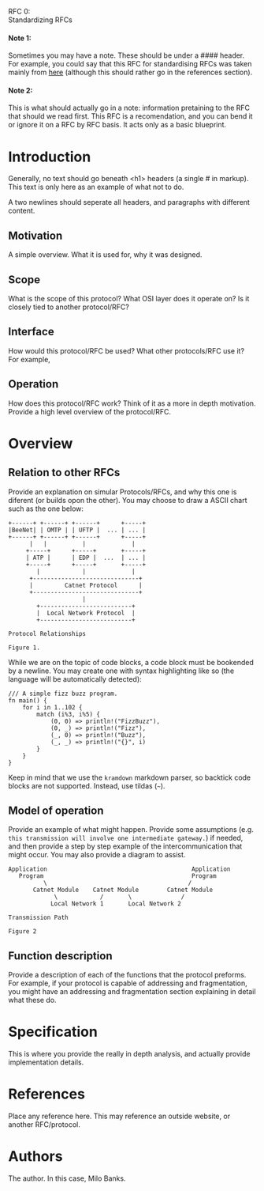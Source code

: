 RFC 0:<br/>Standardizing RFCs

#### Note 1:
Sometimes you may have a note. These should be under a \#\#\#\# header. For example, you could say that this RFC for standardising RFCs was taken mainly from [here](https://datatracker.ietf.org/doc/html/rfc791#section-1.1) (although this should rather go in the references section).

#### Note 2:
This is what should actually go in a note: information pretaining to the RFC that should we read first. This RFC is a recomendation, and you can bend it or ignore it on a RFC by RFC basis. It acts only as a basic blueprint.

# Introduction
Generally, no text should go beneath &lt;h1&gt; headers (a single \# in markup). This text is only here as an example of what not to do.

A two newlines should seperate all headers, and paragraphs with different content.

## Motivation
A simple overview. What it is used for, why it was designed.

## Scope
What is the scope of this protocol? What OSI layer does it operate on? Is it closely tied to another protocol/RFC?

## Interface
How would this protocol/RFC be used? What other protocols/RFC use it? For example, 

## Operation
How does this protocol/RFC work? Think of it as a more in depth motivation. Provide a high level overview of the protocol/RFC.

# Overview

## Relation to other RFCs
Provide an explanation on simular Protocols/RFCs, and why this one is diferent (or builds opon the other). You may choose to draw a ASCII chart such as the one below:

~~~
+------+ +------+ +------+      +-----+
|BeeNet| | OMTP | | UFTP |  ... | ... |
+------+ +------+ +------+      +-----+
      |   |          |             |
     +-----+      +-----+       +-----+
     | ATP |      | EDP |  ...  | ... |
     +-----+      +-----+       +-----+
        |            |             |
      +------------------------------+
      |         Catnet Protocol      |
      +------------------------------+
                     |
        +--------------------------+
        |  Local Network Protocol  |
        +--------------------------+

Protocol Relationships

Figure 1.
~~~

While we are on the topic of code blocks, a code block must be bookended by a newline. You may create one with syntax highlighting like so (the language will be automatically detected):

~~~
/// A simple fizz buzz program.
fn main() {
    for i in 1..102 {
        match (i%3, i%5) {
            (0, 0) => println!("FizzBuzz"),
            (0, _) => println!("Fizz"),
            (_, 0) => println!("Buzz"),
            (_, _) => println!("{}", i)
        }
    }
}
~~~

Keep in mind that we use the `kramdown` markdown parser, so backtick code blocks are not supported. Instead, use tildas (`~`).

## Model of operation
Provide an example of what might happen. Provide some assumptions (e.g. `this transmission will involve one intermediate gateway.`) if needed, and then provide a step by step example of the intercommunication that might occur. You may also provide a diagram to assist.

~~~
Application                                         Application
   Program                                          Program
          \                                        /
       Catnet Module    Catnet Module        Catnet Module
             \            /       \              /
            Local Network 1       Local Network 2

Transmission Path

Figure 2
~~~

## Function description
Provide a description of each of the functions that the protocol preforms. For example, if your protocol is capable of addressing and fragmentation, you might have an addressing and fragmentation section explaining in detail what these do.

# Specification
This is where you provide the really in depth analysis, and actually provide implementation details.

# References
Place any reference here. This may reference an outside website, or another RFC/protocol.

# Authors
The author. In this case, Milo Banks.
